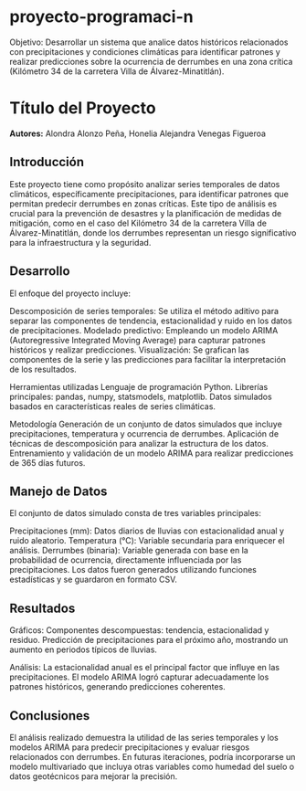 # proyecto-programaci-n
Objetivo: Desarrollar un sistema que analice datos históricos relacionados con precipitaciones y condiciones climáticas para identificar patrones y realizar predicciones sobre la ocurrencia de derrumbes en una zona crítica (Kilómetro 34 de la carretera Villa de Álvarez-Minatitlán).

# Título del Proyecto
**Autores:** Alondra Alonzo Peña, Honelia Alejandra Venegas Figueroa 

## Introducción
Este proyecto tiene como propósito analizar series temporales de datos climáticos, específicamente precipitaciones, para identificar patrones que permitan predecir derrumbes en zonas críticas. Este tipo de análisis es crucial para la prevención de desastres y la planificación de medidas de mitigación, como en el caso del Kilómetro 34 de la carretera Villa de Álvarez-Minatitlán, donde los derrumbes representan un riesgo significativo para la infraestructura y la seguridad.

## Desarrollo
El enfoque del proyecto incluye:

Descomposición de series temporales: Se utiliza el método aditivo para separar las componentes de tendencia, estacionalidad y ruido en los datos de precipitaciones.
Modelado predictivo: Empleando un modelo ARIMA (Autoregressive Integrated Moving Average) para capturar patrones históricos y realizar predicciones.
Visualización: Se grafican las componentes de la serie y las predicciones para facilitar la interpretación de los resultados.

Herramientas utilizadas
Lenguaje de programación Python.
Librerías principales: pandas, numpy, statsmodels, matplotlib.
Datos simulados basados en características reales de series climáticas.

Metodología
Generación de un conjunto de datos simulados que incluye precipitaciones, temperatura y ocurrencia de derrumbes.
Aplicación de técnicas de descomposición para analizar la estructura de los datos.
Entrenamiento y validación de un modelo ARIMA para realizar predicciones de 365 días futuros.

## Manejo de Datos
El conjunto de datos simulado consta de tres variables principales:

Precipitaciones (mm): Datos diarios de lluvias con estacionalidad anual y ruido aleatorio.
Temperatura (°C): Variable secundaria para enriquecer el análisis.
Derrumbes (binaria): Variable generada con base en la probabilidad de ocurrencia, directamente influenciada por las precipitaciones.
Los datos fueron generados utilizando funciones estadísticas y se guardaron en formato CSV.

## Resultados
Gráficos:
Componentes descompuestas: tendencia, estacionalidad y residuo.
Predicción de precipitaciones para el próximo año, mostrando un aumento en periodos típicos de lluvias.

Análisis:
La estacionalidad anual es el principal factor que influye en las precipitaciones.
El modelo ARIMA logró capturar adecuadamente los patrones históricos, generando predicciones coherentes.

## Conclusiones
El análisis realizado demuestra la utilidad de las series temporales y los modelos ARIMA para predecir precipitaciones y evaluar riesgos relacionados con derrumbes. En futuras iteraciones, podría incorporarse un modelo multivariado que incluya otras variables como humedad del suelo o datos geotécnicos para mejorar la precisión.

